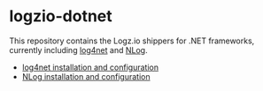 # logzio-dotnet

This repository contains the Logz.io shippers for .NET frameworks, currently including [log4net](https://logging.apache.org/log4net/) and [NLog](http://nlog-project.org/).

- [log4net installation and configuration](docs/log4net.md)
- [NLog installation and configuration](docs/nlog.md)